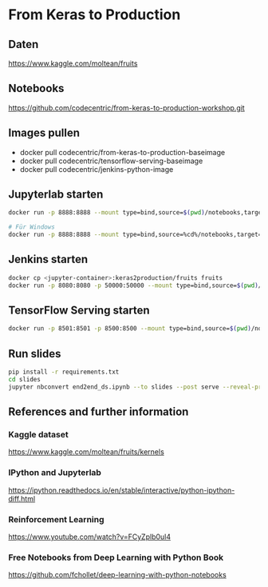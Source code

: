 # From Keras to Production

## Daten

https://www.kaggle.com/moltean/fruits

## Notebooks

https://github.com/codecentric/from-keras-to-production-workshop.git

## Images pullen
- docker pull codecentric/from-keras-to-production-baseimage
- docker pull codecentric/tensorflow-serving-baseimage
- docker pull codecentric/jenkins-python-image

## Jupyterlab starten
```bash
docker run -p 8888:8888 --mount type=bind,source=$(pwd)/notebooks,target=/keras2production/notebooks codecentric/from-keras-to-production-baseimage

# Für Windows
docker run -p 8888:8888 --mount type=bind,source=%cd%/notebooks,target=/keras2production/notebooks codecentric/from-keras-to-production-baseimage
```



## Jenkins starten
```bash
docker cp <jupyter-container>:keras2production/fruits fruits
docker run -p 8080:8080 -p 50000:50000 --mount type=bind,source=$(pwd)/fruits,target=/fruits --name jenkins_solution codecentric/jenkins-python-image
```

## TensorFlow Serving starten
```bash
docker run -p 8501:8501 -p 8500:8500 --mount type=bind,source=$(pwd)/notebooks/6-models/fruits/,target=/models/fruits -e MODEL_NAME=fruits -t tensorflow/serving:1.12.0
```

## Run slides
```bash
pip install -r requirements.txt
cd slides
jupyter nbconvert end2end_ds.ipynb --to slides --post serve --reveal-prefix=reveal.js
```

## References and further information

### Kaggle dataset

https://www.kaggle.com/moltean/fruits/kernels

### IPython and Jupyterlab

https://ipython.readthedocs.io/en/stable/interactive/python-ipython-diff.html

### Reinforcement Learning

https://www.youtube.com/watch?v=FCyZplb0ul4

### Free Notebooks from Deep Learning with Python Book

https://github.com/fchollet/deep-learning-with-python-notebooks
